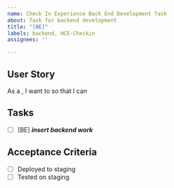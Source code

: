 ```yaml
---
name: Check In Experience Back End Development Task
about: Task for backend development
title: "[BE]"
labels: backend, HCE-Checkin
assignees: ''

---
```


## User Story
As a <user>, I want to <do something> so that I can <accomplish a goal>

## Tasks
- [ ] [BE] **_insert backend  work_**

## Acceptance Criteria
- [ ] Deployed to staging
- [ ] Tested on staging
